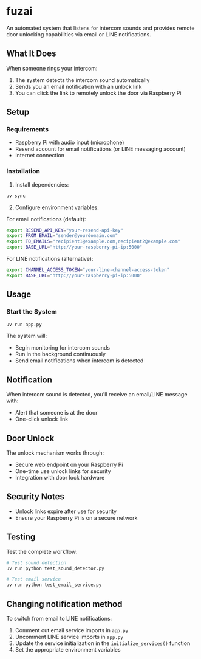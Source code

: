 # fuzai

An automated system that listens for intercom sounds and provides remote door unlocking capabilities via email or LINE notifications.

## What It Does

When someone rings your intercom:
1. The system detects the intercom sound automatically
2. Sends you an email notification with an unlock link
3. You can click the link to remotely unlock the door via Raspberry Pi

## Setup

### Requirements

- Raspberry Pi with audio input (microphone)
- Resend account for email notifications (or LINE messaging account)
- Internet connection

### Installation

1. Install dependencies:
```bash
uv sync
```

2. Configure environment variables:

For email notifications (default):
```bash
export RESEND_API_KEY="your-resend-api-key"
export FROM_EMAIL="sender@yourdomain.com"
export TO_EMAILS="recipient1@example.com,recipient2@example.com"
export BASE_URL="http://your-raspberry-pi-ip:5000"
```

For LINE notifications (alternative):
```bash
export CHANNEL_ACCESS_TOKEN="your-line-channel-access-token"
export BASE_URL="http://your-raspberry-pi-ip:5000"
```

## Usage

### Start the System

```bash
uv run app.py
```

The system will:
- Begin monitoring for intercom sounds
- Run in the background continuously
- Send email notifications when intercom is detected

## Notification

When intercom sound is detected, you'll receive an email/LINE message with:
- Alert that someone is at the door
- One-click unlock link

## Door Unlock

The unlock mechanism works through:
- Secure web endpoint on your Raspberry Pi
- One-time use unlock links for security
- Integration with door lock hardware

## Security Notes

- Unlock links expire after use for security
- Ensure your Raspberry Pi is on a secure network

## Testing

Test the complete workflow:

```bash
# Test sound detection
uv run python test_sound_detector.py

# Test email service
uv run python test_email_service.py
```

## Changing notification method

To switch from email to LINE notifications:
1. Comment out email service imports in `app.py`
2. Uncomment LINE service imports in `app.py`
3. Update the service initialization in the `initialize_services()` function
4. Set the appropriate environment variables
